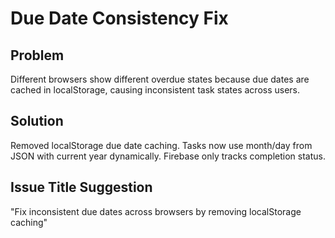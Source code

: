 # Due Date Consistency Fix

## Problem
Different browsers show different overdue states because due dates are cached in localStorage, causing inconsistent task states across users.

## Solution
Removed localStorage due date caching. Tasks now use month/day from JSON with current year dynamically. Firebase only tracks completion status.

## Issue Title Suggestion
"Fix inconsistent due dates across browsers by removing localStorage caching"

